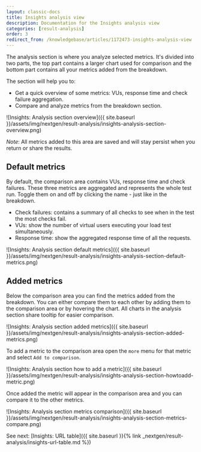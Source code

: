 ```yaml
---
layout: classic-docs
title: Insights analysis view
description: Documentation for the Insights analysis view
categories: [result-analysis]
order: 3
redirect_from: /knowledgebase/articles/1172473-insights-analysis-view
---
```


The analysis section is where you analyze selected metrics. It's divided into two parts, the top part contains a larger chart used for comparison and the bottom part contains all your metrics added from the breakdown.

The section will help you to:
- Get a quick overview of some metrics: VUs, response time and check failure aggregation.
- Compare and analyze metrics from the breakdown section.

![Insights: Analysis section overview]({{ site.baseurl }}/assets/img/nextgen/result-analysis/insights-analysis-section-overview.png)

*Note*: All metrics added to this area are saved and will stay persist when you return or share the results.

## Default metrics
By default, the comparison area contains VUs, response time and check failures. These three metrics are aggregated and represents the whole test run. Toggle them on and off by clicking the name - just like in the breakdown.

- Check failures: contains a summary of all checks to see when in the test the most checks fail.
- VUs: show the number of virtual users executing your load test simultaneously.
- Response time: show the aggregated response time of all the requests.

![Insights: Analysis section default metrics]({{ site.baseurl }}/assets/img/nextgen/result-analysis/insights-analysis-section-default-metrics.png)

## Added metrics
Below the comparison area you can find the metrics added from the breakdown. You can either compare them to each other by adding them to the comparison area or by hovering the chart. All charts in the analysis section share tooltip for easier comparison.

![Insights: Analysis section added metrics]({{ site.baseurl }}/assets/img/nextgen/result-analysis/insights-analysis-section-added-metrics.png)

To add a metric to the comparison area open the `more` menu for that metric and select `Add to comparison`.

![Insights: Analysis section how to add a metric]({{ site.baseurl }}/assets/img/nextgen/result-analysis/insights-analysis-section-howtoadd-metric.png)

Once added the metric will appear in the comparison area and you can compare it to the other metrics.

![Insights: Analysis section metrics comparison]({{ site.baseurl }}/assets/img/nextgen/result-analysis/insights-analysis-section-metrics-compare.png)

See next: [Insights: URL table]({{ site.baseurl }}{% link _nextgen/result-analysis/insights-url-table.md %})